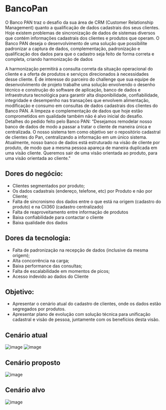 # BancoPan
O Banco PAN traz o desafio da sua área de CRM (Customer Relationship Management) quanto a qualificação de dados cadastrais dos seus clientes.
Hoje existem problemas de sincronização de dados de sistemas diversos que contém informações cadastrais dos clientes e produtos que operam.
O Banco PAN deseja o desenvolvimento de uma solução que possibilite padronizar a captura de dados, complementação, padronização e qualificação dos dados para que o cadastro seja feito de forma correta e completa, criando harmonização de dados

A harmonização permitirá a consulta correta da situação operacional do cliente e a oferta de produtos e serviços direcionados à necessidades desse cliente.
É de interesse do parceiro do challenge que sua equipe de desenvolvimento de projeto trabalhe uma solução envolvendo o desenho técnico e construção do software de aplicação, banco de dados e infraestrutura tecnológica para garantir alta disponibilidade, confiabilidade, integridade e desempenho nas transações que envolvem alimentação, modificação e consumo em consultas de dados cadastrais dos clientes do Banco PAN.
A limpeza e complementação de dados que hoje estão comprometidos em qualidade também não é alvo inicial do desafio.
Detalhes do pedido feito pelo Banco PAN:
“Desejamos remodelar nosso banco de dados de modo a passar a tratar o cliente de maneira única e centralizada. O nosso sistema tem como objetivo ser o repositório cadastral de clientes do Pan, centralizando a informação em um único sistema.
Atualmente, nosso banco de dados está estruturado na visão de cliente por produto, de modo que a mesma pessoa apareça de maneira duplicada em uma visão cliente. Queremos sair de uma visão orientada ao produto, para uma visão orientada ao cliente."

## Dores do negócio:
* Clientes segmentados por produto;
* Os dados cadastrais (endereço, telefone, etc) por Produto e não por Cliente;
* Falta de sincronismo dos dados entre o que está na origem (cadastro do produto) e na Cli360 (cadastro centralizado)
* Falta de reaproveitamento entre informação de produtos
* Baixa confiabilidade para contactar o cliente
* Baixa qualidade dos dados

## Dores da tecnologia:
* Falta de padronização na recepção de dados (inclusive da mesma origem);
* Alta concorrência na carga;
* Baixa performance das consultas;
* Falta de escalabilidade em momentos de picos;
* Acesso indevido ao dados do Cliente

## Objetivo:
* Apresentar o cenário atual do cadastro de clientes, onde os dados estão segregados por produtos.​
* Apresentar plano de evolução com solução técnica para unificação cadastral e visão de pessoa, juntamente com os benefícios desta visão.

## Cenário atual
![image](https://github.com/YasminVerderame/BancoPan/assets/73840387/961ccd08-9574-4293-ac2f-80b0baf6aecd)
![image](https://github.com/YasminVerderame/BancoPan/assets/73840387/fa41df0a-d3cd-4228-b817-95e9141baf7d)

## Cenário proposto
![image](https://github.com/YasminVerderame/BancoPan/assets/73840387/837baf17-c8e0-4c6a-9e07-2a34222bd7fd)

## Cenário alvo
![image](https://github.com/YasminVerderame/BancoPan/assets/73840387/a6343fb3-8a0e-4d31-82d4-a586c5d6e5f0)






